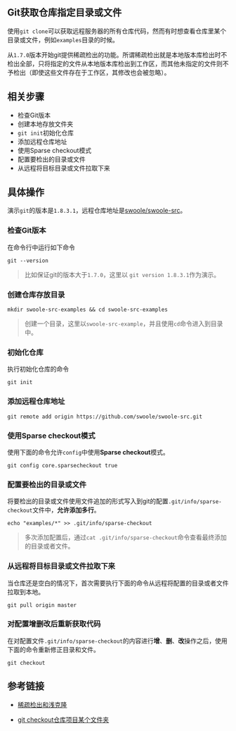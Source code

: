 ## Git获取仓库指定目录或文件

使用`git clone`可以获取远程服务器的所有仓库代码，然而有时想查看仓库里某个目录或文件，例如`examples`目录的时候。

从`1.7.0`版本开始git提供稀疏检出的功能。所谓稀疏检出就是本地版本库检出时不检出全部，只将指定的文件从本地版本库检出到工作区，而其他未指定的文件则不予检出（即使这些文件存在于工作区，其修改也会被忽略）。

## 相关步骤

* 检查Git版本
* 创建本地存放文件夹
* `git init`初始化仓库
* 添加远程仓库地址
* 使用Sparse checkout模式
* 配置要检出的目录或文件
* 从远程将目标目录或文件拉取下来


## 具体操作

演示`git`的版本是`1.8.3.1`，远程仓库地址是[swoole/swoole-src](https://github.com/swoole/swoole-src.git)。

### 检查Git版本

在命令行中运行如下命令

```
git --version
```
> 比如保证git的版本大于`1.7.0`，这里以 `git version 1.8.3.1`作为演示。

### 创建仓库存放目录

```
mkdir swoole-src-examples && cd swoole-src-examples
```
> 创建一个目录，这里以`swoole-src-example`，并且使用`cd`命令进入到目录中。

### 初始化仓库

执行初始化仓库的命令

```
git init
```

### 添加远程仓库地址

```
git remote add origin https://github.com/swoole/swoole-src.git
```

### 使用Sparse checkout模式

使用下面的命令允许`config`中使用**Sparse checkout**模式。

```
git config core.sparsecheckout true
```

### 配置要检出的目录或文件

将要检出的目录或文件使用文件追加的形式写入到git的配置`.git/info/sparse-checkout`文件中，**允许添加多行**。

```
echo "examples/*" >> .git/info/sparse-checkout
```

> 多次添加配置后，通过`cat .git/info/sparse-checkout`命令查看最终添加的目录或者文件。

### 从远程将目标目录或文件拉取下来

当仓库还是空白的情况下，首次需要执行下面的命令从远程将配置的目录或者文件拉取到本地。

```
git pull origin master
```

### 对配置增删改后重新获取代码

在对配置文件`.git/info/sparse-checkout`的内容进行**增**、**删**、**改**操作之后，使用下面的命令重新修正目录和文件。

```
git checkout
```


## 参考链接

* [稀疏检出和浅克隆](https://www.worldhello.net/gotgit/08-git-misc/090-sparse-checkout-and-shallow-clone.html)

* [git checkout仓库项目某个文件夹](https://www.jianshu.com/p/e36cbcc8f75d)
